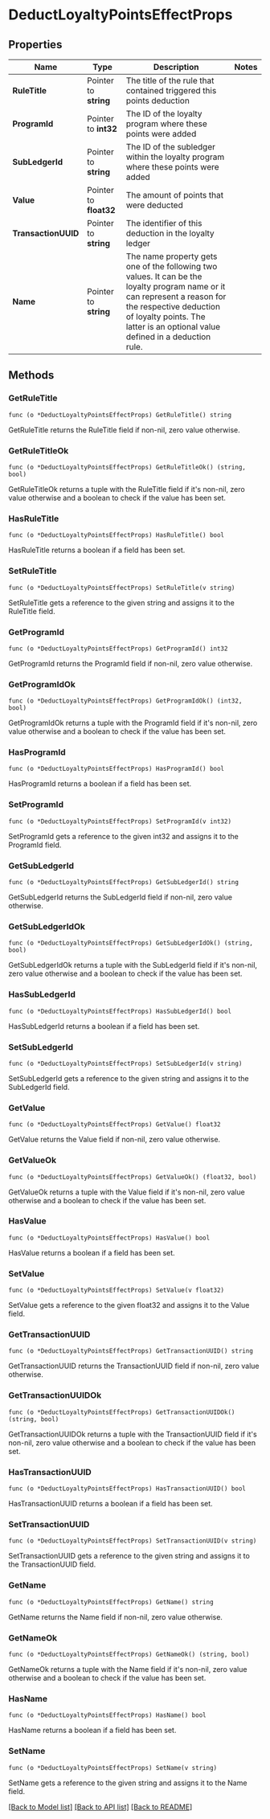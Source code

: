# DeductLoyaltyPointsEffectProps

## Properties

Name | Type | Description | Notes
------------ | ------------- | ------------- | -------------
**RuleTitle** | Pointer to **string** | The title of the rule that contained triggered this points deduction | 
**ProgramId** | Pointer to **int32** | The ID of the loyalty program where these points were added | 
**SubLedgerId** | Pointer to **string** | The ID of the subledger within the loyalty program where these points were added | 
**Value** | Pointer to **float32** | The amount of points that were deducted | 
**TransactionUUID** | Pointer to **string** | The identifier of this deduction in the loyalty ledger | 
**Name** | Pointer to **string** | The name property gets one of the following two values. It can be the loyalty program name or it can represent a reason for the respective deduction of loyalty points. The latter is an optional value defined in a deduction rule.  | 

## Methods

### GetRuleTitle

`func (o *DeductLoyaltyPointsEffectProps) GetRuleTitle() string`

GetRuleTitle returns the RuleTitle field if non-nil, zero value otherwise.

### GetRuleTitleOk

`func (o *DeductLoyaltyPointsEffectProps) GetRuleTitleOk() (string, bool)`

GetRuleTitleOk returns a tuple with the RuleTitle field if it's non-nil, zero value otherwise
and a boolean to check if the value has been set.

### HasRuleTitle

`func (o *DeductLoyaltyPointsEffectProps) HasRuleTitle() bool`

HasRuleTitle returns a boolean if a field has been set.

### SetRuleTitle

`func (o *DeductLoyaltyPointsEffectProps) SetRuleTitle(v string)`

SetRuleTitle gets a reference to the given string and assigns it to the RuleTitle field.

### GetProgramId

`func (o *DeductLoyaltyPointsEffectProps) GetProgramId() int32`

GetProgramId returns the ProgramId field if non-nil, zero value otherwise.

### GetProgramIdOk

`func (o *DeductLoyaltyPointsEffectProps) GetProgramIdOk() (int32, bool)`

GetProgramIdOk returns a tuple with the ProgramId field if it's non-nil, zero value otherwise
and a boolean to check if the value has been set.

### HasProgramId

`func (o *DeductLoyaltyPointsEffectProps) HasProgramId() bool`

HasProgramId returns a boolean if a field has been set.

### SetProgramId

`func (o *DeductLoyaltyPointsEffectProps) SetProgramId(v int32)`

SetProgramId gets a reference to the given int32 and assigns it to the ProgramId field.

### GetSubLedgerId

`func (o *DeductLoyaltyPointsEffectProps) GetSubLedgerId() string`

GetSubLedgerId returns the SubLedgerId field if non-nil, zero value otherwise.

### GetSubLedgerIdOk

`func (o *DeductLoyaltyPointsEffectProps) GetSubLedgerIdOk() (string, bool)`

GetSubLedgerIdOk returns a tuple with the SubLedgerId field if it's non-nil, zero value otherwise
and a boolean to check if the value has been set.

### HasSubLedgerId

`func (o *DeductLoyaltyPointsEffectProps) HasSubLedgerId() bool`

HasSubLedgerId returns a boolean if a field has been set.

### SetSubLedgerId

`func (o *DeductLoyaltyPointsEffectProps) SetSubLedgerId(v string)`

SetSubLedgerId gets a reference to the given string and assigns it to the SubLedgerId field.

### GetValue

`func (o *DeductLoyaltyPointsEffectProps) GetValue() float32`

GetValue returns the Value field if non-nil, zero value otherwise.

### GetValueOk

`func (o *DeductLoyaltyPointsEffectProps) GetValueOk() (float32, bool)`

GetValueOk returns a tuple with the Value field if it's non-nil, zero value otherwise
and a boolean to check if the value has been set.

### HasValue

`func (o *DeductLoyaltyPointsEffectProps) HasValue() bool`

HasValue returns a boolean if a field has been set.

### SetValue

`func (o *DeductLoyaltyPointsEffectProps) SetValue(v float32)`

SetValue gets a reference to the given float32 and assigns it to the Value field.

### GetTransactionUUID

`func (o *DeductLoyaltyPointsEffectProps) GetTransactionUUID() string`

GetTransactionUUID returns the TransactionUUID field if non-nil, zero value otherwise.

### GetTransactionUUIDOk

`func (o *DeductLoyaltyPointsEffectProps) GetTransactionUUIDOk() (string, bool)`

GetTransactionUUIDOk returns a tuple with the TransactionUUID field if it's non-nil, zero value otherwise
and a boolean to check if the value has been set.

### HasTransactionUUID

`func (o *DeductLoyaltyPointsEffectProps) HasTransactionUUID() bool`

HasTransactionUUID returns a boolean if a field has been set.

### SetTransactionUUID

`func (o *DeductLoyaltyPointsEffectProps) SetTransactionUUID(v string)`

SetTransactionUUID gets a reference to the given string and assigns it to the TransactionUUID field.

### GetName

`func (o *DeductLoyaltyPointsEffectProps) GetName() string`

GetName returns the Name field if non-nil, zero value otherwise.

### GetNameOk

`func (o *DeductLoyaltyPointsEffectProps) GetNameOk() (string, bool)`

GetNameOk returns a tuple with the Name field if it's non-nil, zero value otherwise
and a boolean to check if the value has been set.

### HasName

`func (o *DeductLoyaltyPointsEffectProps) HasName() bool`

HasName returns a boolean if a field has been set.

### SetName

`func (o *DeductLoyaltyPointsEffectProps) SetName(v string)`

SetName gets a reference to the given string and assigns it to the Name field.


[[Back to Model list]](../README.md#documentation-for-models) [[Back to API list]](../README.md#documentation-for-api-endpoints) [[Back to README]](../README.md)


